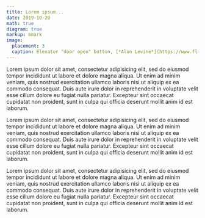 ```yaml
---
title: Lorem ipsum...
date: 2019-10-20
math: true
diagram: true
markup: mmark
image:
  placement: 3
  caption: Elevator "door open" button, [*Alan Levine*](https://www.flickr.com/photos/cogdog/47590107551/in/photolist-FngFPG-4Xyeqz-oQmydB-oaM65G-X7QACS-VKnGFW-pZmuyZ-dwikL4-VbLJum-s2kxRT-mQNEQF-qEznxn-2duLFmy-25usFa2-oRRafz-MmDJYj-2fvnJXH-Jo7PjS-7pS69i-TJYn7m-pq2qqW-WY79Sw-SJAHeU-dVfNjg-D1FTSc-4PUCGq-PVKoCd-26t5Hze-pszYuV-4papfo-4HGWut-27B5Q9L-4H72jH-77YQCo-SwDCQs-owPwwa-2fAeP3H-hQTJyo-2cC4y2J-U6wznN-neNNVz-27QKEnM-MZH8Jb-2ahbFwf-io8FGr-219ed6g-hsrpbZ-EgbQ3D-22MXvmq-JGYztd), image
---
```


Lorem ipsum dolor sit amet, consectetur adipisicing elit, sed do eiusmod tempor incididunt ut labore et dolore magna aliqua. Ut enim ad minim veniam, quis nostrud exercitation ullamco laboris nisi ut aliquip ex ea commodo consequat. Duis aute irure dolor in reprehenderit in voluptate velit esse cillum dolore eu fugiat nulla pariatur. Excepteur sint occaecat cupidatat non proident, sunt in culpa qui officia deserunt mollit anim id est laborum.

Lorem ipsum dolor sit amet, consectetur adipisicing elit, sed do eiusmod tempor incididunt ut labore et dolore magna aliqua. Ut enim ad minim veniam, quis nostrud exercitation ullamco laboris nisi ut aliquip ex ea commodo consequat. Duis aute irure dolor in reprehenderit in voluptate velit esse cillum dolore eu fugiat nulla pariatur. Excepteur sint occaecat cupidatat non proident, sunt in culpa qui officia deserunt mollit anim id est laborum.

Lorem ipsum dolor sit amet, consectetur adipisicing elit, sed do eiusmod tempor incididunt ut labore et dolore magna aliqua. Ut enim ad minim veniam, quis nostrud exercitation ullamco laboris nisi ut aliquip ex ea commodo consequat. Duis aute irure dolor in reprehenderit in voluptate velit esse cillum dolore eu fugiat nulla pariatur. Excepteur sint occaecat cupidatat non proident, sunt in culpa qui officia deserunt mollit anim id est laborum.
